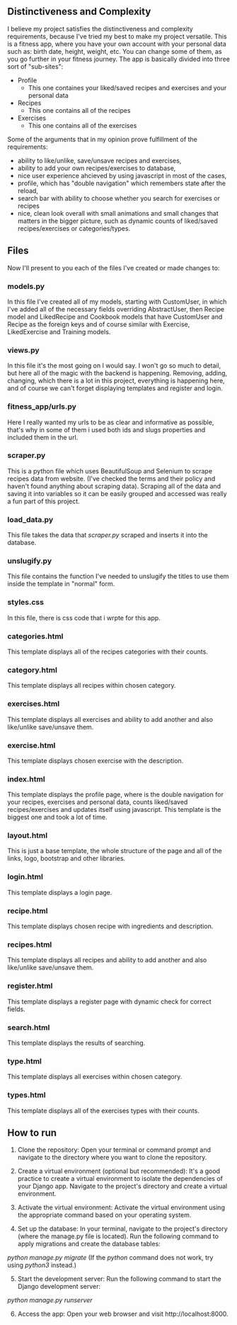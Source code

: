 ## Distinctiveness and Complexity

I believe my project satisfies the distinctiveness and complexity requirements, because I've tried my best to make my project versatile. This is a fitness app, where you have your own account with your personal data such as: birth date, height, weight, etc. You can change some of them, as you go further in your fitness journey. 
The app is basically divided into three sort of "sub-sites": 
- Profile
  - This one containes your liked/saved recipes and exercises and your personal data
- Recipes
  - This one contains all of the recipes 
- Exercises
  - This one contains all of the exercises

Some of the arguments that in my opinion prove fulfillment of the requirements:
- ability to like/unlike, save/unsave recipes and exercises,
- ability to add your own recipes/exercises to database,
- nice user experience ahcieved by using javascript in most of the cases,
- profile, which has "double navigation" which remembers state after the reload,
- search bar with ability to choose whether you search for exercises or recipes
- nice, clean look overall with small animations and small changes that matters in the bigger picture, such as dynamic counts of liked/saved recipes/exercises or categories/types.

## Files

Now I'll present to you each of the files I've created or made changes to:

### models.py

In this file I've created all of my models, starting with CustomUser, in which I've added all of the necessary fields overriding AbstractUser, then Recipe model and LikedRecipe and Cookbook models that have CustomUser and Recipe as the foreign keys and of course similar with Exercise, LikedExercise and Training models.

### views.py

In this file it's the most going on I would say. I won't go so much to detail, but here all of the magic with the backend is happening. Removing, adding, changing, which there is a lot in this project, everything is happening here, and of course we can't forget displaying templates and register and login.

### fitness_app/urls.py

Here I really wanted my urls to be as clear and informative as possible, that's why in some of them i used both ids and slugs properties and included them in the url.

### scraper.py

This is a python file which uses BeautifulSoup and Selenium to scrape recipes data from website. (I've checked the terms and their policy and haven't found anything about scraping data). Scraping all of the data and saving it into variables so it can be easily grouped and accessed was really a fun part of this project.

### load_data.py

This file takes the data that *scraper.py* scraped and inserts it into the database.

### unslugify.py

This file contains the function I've needed to unslugify the titles to use them inside the template in "normal" form.

### styles.css 

In this file, there is css code that i wrpte for this app.

### categories.html

This template displays all of the recipes categories with their counts.

### category.html

This template displays all recipes within chosen category.

### exercises.html

This template displays all exercises and ability to add another and also like/unlike save/unsave them.

### exercise.html

This template displays chosen exercise with the description.

### index.html

This template displays the profile page, where is the double navigation for your recipes, exercises and personal data, counts liked/saved recipes/exercises and updates itself using javascript. This template is the biggest one and took a lot of time.

### layout.html

This is just a base template, the whole structure of the page and all of the links, logo, bootstrap and other libraries.

### login.html

This template displays a login page.

### recipe.html

This template displays chosen recipe with ingredients and description.

### recipes.html

This template displays all recipes and ability to add another and also like/unlike save/unsave them.

### register.html

This template displays a register page with dynamic check for correct fields.

### search.html

This template displays the results of searching.

### type.html

This template displays all exercises within chosen category.

### types.html

This template displays all of the exercises types with their counts.

## How to run 

1. Clone the repository: Open your terminal or command prompt and navigate to the directory where you want to clone the repository.

2. Create a virtual environment (optional but recommended): It's a good practice to create a virtual environment to isolate the dependencies of your Django app. Navigate to the project's directory and create a virtual environment.

3. Activate the virtual environment: Activate the virtual environment using the appropriate command based on your operating system.

4. Set up the database: In your terminal, navigate to the project's directory (where the manage.py file is located). Run the following command to apply migrations and create the database tables:

*python manage.py migrate* (If the *python* command does not work, try using *python3* instead.)

5. Start the development server: Run the following command to start the Django development server:

*python manage.py runserver*

6. Access the app: Open your web browser and visit http://localhost:8000.
